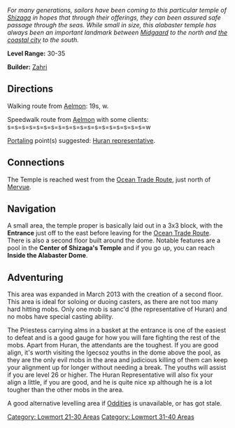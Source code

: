 *For many generations, sailors have been coming to this particular
temple of [Shizaga](Shizaga "wikilink") in hopes that through their
offerings, they can been assured safe passage through the seas. While
small in size, this alabaster temple has always been an important
landmark between [Midgaard](:Category:_Midgaard "wikilink") to the north
and [the coastal city](:Category:_Mervue "wikilink") to the south.*

**Level Range:** 30-35

**Builder:** [Zahri](User:AlexyAnna "wikilink")

## Directions

Walking route from [Aelmon](Aelmon "wikilink"): 19s, w.

Speedwalk route from [Aelmon](Aelmon "wikilink") with some clients:
s=s=s=s=s=s=s=s=s=s=s=s=s=s=s=s=s=s=s=w

[Portaling](Portal "wikilink") point(s) suggested: [Huran
representative](Representative_Of_Huran,_Hand_Of_Gorn "wikilink").

## Connections

The Temple is reached west from the [Ocean Trade
Route](:Category:Highways/Great_Wall "wikilink"), just north of
[Mervue](:Category:Mervue "wikilink").

## Navigation

A small area, the temple proper is basically laid out in a 3x3 block,
with the **Entrance** just off to the east before leaving for the [Ocean
Trade Route](:Category:Highways/Great_Wall "wikilink"). There is also a
second floor built around the dome. Notable features are a pool in the
**Center of Shizaga's Temple** and if you go up, you can reach **Inside
the Alabaster Dome**.

## Adventuring

This area was expanded in March 2013 with the creation of a second
floor. This area is ideal for soloing or duoing casters, as there are
not too many hard hitting mobs. Only one mob is sanc'd (the
representative of Huran) and no mobs have special casting ability.

The Priestess carrying alms in a basket at the entrance is one of the
easiest to defeat and is a good gauge for how you will fare fighting the
rest of the mobs. Apart from Huran, the attendants are the toughest. If
you are good align, it's worth visiting the Igecsoz youths in the dome
above the pool, as they are the only evil mobs in the area and judicious
killing of them can keep your alignment up for longer without needing a
break. The youths will assist if you are level 26 or higher. The Huran
Representative will also fix your align a little, if you are good, and
he is quite nice xp although he is a lot tougher than the other mobs in
the area.

A good alternative levelling area if
[Oddities](:Category:Zin's_Hall_Of_Oddities "wikilink") is unavailable,
or has got stale.

[Category: Lowmort 21-30
Areas](Category:_Lowmort_21-30_Areas "wikilink") [Category: Lowmort
31-40 Areas](Category:_Lowmort_31-40_Areas "wikilink")
